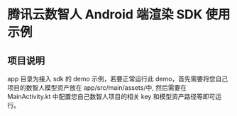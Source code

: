 # 腾讯云数智人 Android 端渲染 SDK 使用示例

## 项目说明

app 目录为接入 sdk 的 demo 示例，若要正常运行此 demo，首先需要将您自己项目的数智人模型资产放在 app/src/main/assets/中, 然后需要在 MainActivity.kt 中配置您自己数智人项目的相关 key 和模型资产路径等即可运行。
